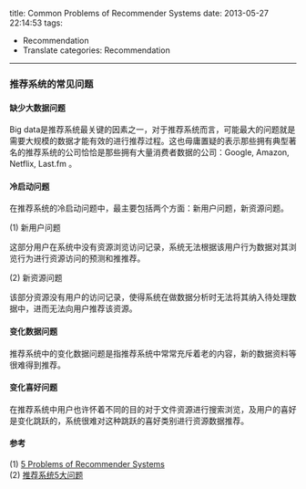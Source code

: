 title: Common Problems of Recommender Systems
date: 2013-05-27 22:14:53
tags:
- Recommendation
- Translate
categories: Recommendation
---


### 推荐系统的常见问题

#### 缺少大数据问题

Big data是推荐系统最关键的因素之一，对于推荐系统而言，可能最大的问题就是需要大规模的数据才能有效的进行推荐过程。这也毋庸置疑的表示那些拥有典型著名的推荐系统的公司恰恰是那些拥有大量消费者数据的公司：Google, Amazon, Netflix, Last.fm 。

<!-- more -->

#### 冷启动问题
在推荐系统的冷启动问题中，最主要包括两个方面：新用户问题，新资源问题。


(1) 新用户问题

这部分用户在系统中没有资源浏览访问记录，系统无法根据该用户行为数据对其浏览行为进行资源访问的预测和推推荐。

(2) 新资源问题

该部分资源没有用户的访问记录，使得系统在做数据分析时无法将其纳入待处理数据中，进而无法向用户推荐该资源。

#### 变化数据问题
推荐系统中的变化数据问题是指推荐系统中常常充斥着老的内容，新的数据资料等很难得到推荐。

#### 变化喜好问题

在推荐系统中用户也许怀着不同的目的对于文件资源进行搜索浏览，及用户的喜好是变化跳跃的，系统很难对这种跳跃的喜好类别进行资源数据推荐。


#### 参考

(1) [5 Problems of Recommender Systems](http://readwrite.com/2009/01/28/5_problems_of_recommender_systems)           
(2) [推荐系统5大问题](http://www.resyschina.com/2010/03/five_problems_of_resys.html)


